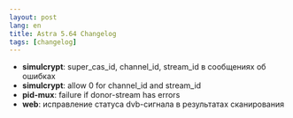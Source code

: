 ```yaml
---
layout: post
lang: en
title: Astra 5.64 Changelog
tags: [changelog]
---
```


- **simulcrypt**: super_cas_id, channel_id, stream_id в сообщениях об ошибках  
- **simulcrypt**: allow 0 for channel_id and stream_id
- **pid-mux**: failure if donor-stream has errors
- **web**: исправление статуса dvb-сигнала в результатах сканирования
